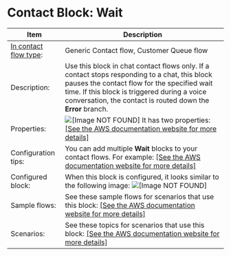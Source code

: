 # Contact Block: Wait<a name="wait"></a>


| Item | Description | 
| --- | --- | 
|  [In contact flow type](create-contact-flow.md#contact-flow-types):  | Generic Contact flow, Customer Queue flow   | 
|  Description:  |  Use this block in chat contact flows only\. If a contact stops responding to a chat, this block pauses the contact flow for the specified wait time\.  If this block is triggered during a voice conversation, the contact is routed down the **Error** branch\.  | 
|  Properties:  | ![\[Image NOT FOUND\]](http://docs.aws.amazon.com/connect/latest/adminguide/images/wait-properties.png) It has two properties:  [\[See the AWS documentation website for more details\]](http://docs.aws.amazon.com/connect/latest/adminguide/wait.html)  | 
|  Configuration tips:  |  You can add multiple **Wait** blocks to your contact flows\. For example:  [\[See the AWS documentation website for more details\]](http://docs.aws.amazon.com/connect/latest/adminguide/wait.html)  | 
|  Configured block:  |  When this block is configured, it looks similar to the following image: ![\[Image NOT FOUND\]](http://docs.aws.amazon.com/connect/latest/adminguide/images/wait-configured.png)  | 
|  Sample flows:  |  See these sample flows for scenarios that use this block: [\[See the AWS documentation website for more details\]](http://docs.aws.amazon.com/connect/latest/adminguide/wait.html)  | 
|  Scenarios:  |  See these topics for scenarios that use this block: [\[See the AWS documentation website for more details\]](http://docs.aws.amazon.com/connect/latest/adminguide/wait.html)  | 